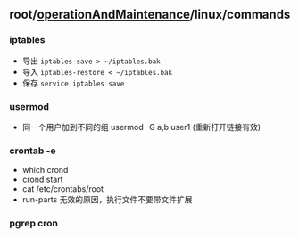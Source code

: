 ## root/[operationAndMaintenance](../README.md)/linux/commands
### iptables
* 导出 `iptables-save > ~/iptables.bak`
* 导入 `iptables-restore < ~/iptables.bak`
* 保存 `service iptables save`

### usermod
* 同一个用户加到不同的组 usermod -G a,b user1 (重新打开链接有效)

### crontab -e
* which crond
* crond start
* cat /etc/crontabs/root
* run-parts 无效的原因，执行文件不要带文件扩展

### pgrep cron